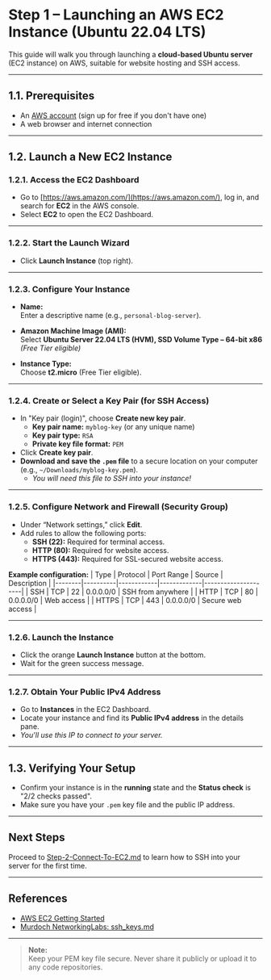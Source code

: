 # Step 1 – Launching an AWS EC2 Instance (Ubuntu 22.04 LTS)

This guide will walk you through launching a **cloud-based Ubuntu server** (EC2 instance) on AWS, suitable for website hosting and SSH access.

---

## 1.1. Prerequisites

- An [AWS account](https://aws.amazon.com/) (sign up for free if you don't have one)
- A web browser and internet connection

---

## 1.2. Launch a New EC2 Instance

### 1.2.1. Access the EC2 Dashboard

- Go to [https://aws.amazon.com/](https://aws.amazon.com/), log in, and search for **EC2** in the AWS console.
- Select **EC2** to open the EC2 Dashboard.

---

### 1.2.2. Start the Launch Wizard

- Click **Launch Instance** (top right).

---

### 1.2.3. Configure Your Instance

- **Name:**  
  Enter a descriptive name (e.g., `personal-blog-server`).

- **Amazon Machine Image (AMI):**  
  Select **Ubuntu Server 22.04 LTS (HVM), SSD Volume Type – 64-bit x86**  
  _(Free Tier eligible)_

- **Instance Type:**  
  Choose **t2.micro** (Free Tier eligible).

---

### 1.2.4. Create or Select a Key Pair (for SSH Access)

- In "Key pair (login)", choose **Create new key pair**.
  - **Key pair name:** `myblog-key` (or any unique name)
  - **Key pair type:** `RSA`
  - **Private key file format:** `PEM`
- Click **Create key pair**.
- **Download and save the `.pem` file** to a secure location on your computer (e.g., `~/Downloads/myblog-key.pem`).
  - _You will need this file to SSH into your instance!_

---

### 1.2.5. Configure Network and Firewall (Security Group)

- Under “Network settings,” click **Edit**.
- Add rules to allow the following ports:
    - **SSH (22):** Required for terminal access.
    - **HTTP (80):** Required for website access.
    - **HTTPS (443):** Required for SSL-secured website access.

**Example configuration:**
| Type   | Protocol | Port Range | Source      | Description         |
|--------|----------|------------|-------------|---------------------|
| SSH    | TCP      | 22         | 0.0.0.0/0   | SSH from anywhere   |
| HTTP   | TCP      | 80         | 0.0.0.0/0   | Web access          |
| HTTPS  | TCP      | 443        | 0.0.0.0/0   | Secure web access   |

---

### 1.2.6. Launch the Instance

- Click the orange **Launch Instance** button at the bottom.
- Wait for the green success message.

---

### 1.2.7. Obtain Your Public IPv4 Address

- Go to **Instances** in the EC2 Dashboard.
- Locate your instance and find its **Public IPv4 address** in the details pane.
- _You’ll use this IP to connect to your server._

---

## 1.3. Verifying Your Setup

- Confirm your instance is in the **running** state and the **Status check** is "2/2 checks passed".
- Make sure you have your `.pem` key file and the public IP address.

---

## Next Steps

Proceed to [Step-2-Connect-To-EC2.md](./Step-2-Connect-To-EC2.md) to learn how to SSH into your server for the first time.

---

## References

- [AWS EC2 Getting Started](https://docs.aws.amazon.com/AWSEC2/latest/UserGuide/EC2_GetStarted.html)
- [Murdoch NetworkingLabs: ssh_keys.md](https://github.com/SCH-IT-MurdochUni/NetworkingLabs/blob/main/Reusable_Learning_Objects/ssh_keys.md)

---

> **Note:**  
> Keep your PEM key file secure. Never share it publicly or upload it to any code repositories.

